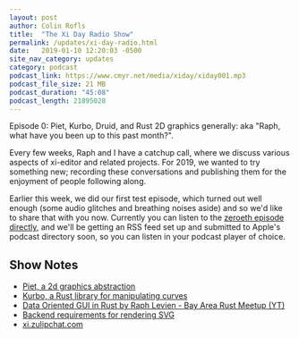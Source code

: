 ```yaml
---
layout: post
author: Colin Rofls
title:  "The Xi Day Radio Show"
permalink: /updates/xi-day-radio.html
date:   2019-01-10 12:20:03 -0500
site_nav_category: updates
category: podcast
podcast_link: https://www.cmyr.net/media/xiday/xiday001.mp3
podcast_file_size: 21 MB
podcast_duration: "45:08"
podcast_length: 21895028
---
```


Episode 0: Piet, Kurbo, Druid, and Rust 2D graphics generally: aka "Raph, what have you been up to this past month?".

Every few weeks, Raph and I have a catchup call, where we discuss various aspects of xi-editor and related projects. For 2019, we wanted to try something new; recording these conversations and publishing them for the enjoyment of people following along.

Earlier this week, we did our first test episode, which turned out well enough (some audio glitches and breathing noises aside) and so we'd like to share that with you now. Currently you can listen to the [zeroeth episode directly](https://www.cmyr.net/media/xiday/xiday001.mp3), and we'll be getting an RSS feed set up and submitted to Apple's podcast directory soon, so you can listen in your podcast player of choice.

## Show Notes

- [Piet, a 2d graphics abstraction](https://github.com/linebender/piet)
- [Kurbo, a Rust library for manipulating
  curves](https://github.com/linebender/kurbo)
- [Data Oriented GUI in Rust by Raph Levien - Bay Area Rust Meetup
  (YT)](https://www.youtube.com/watch?v=4YTfxresvS8)
- [Backend requirements for rendering SVG](https://github.com/RazrFalcon/resvg/blob/master/docs/backend_requirements.md)
- [xi.zulipchat.com](http://xi.zulipchat.com)
